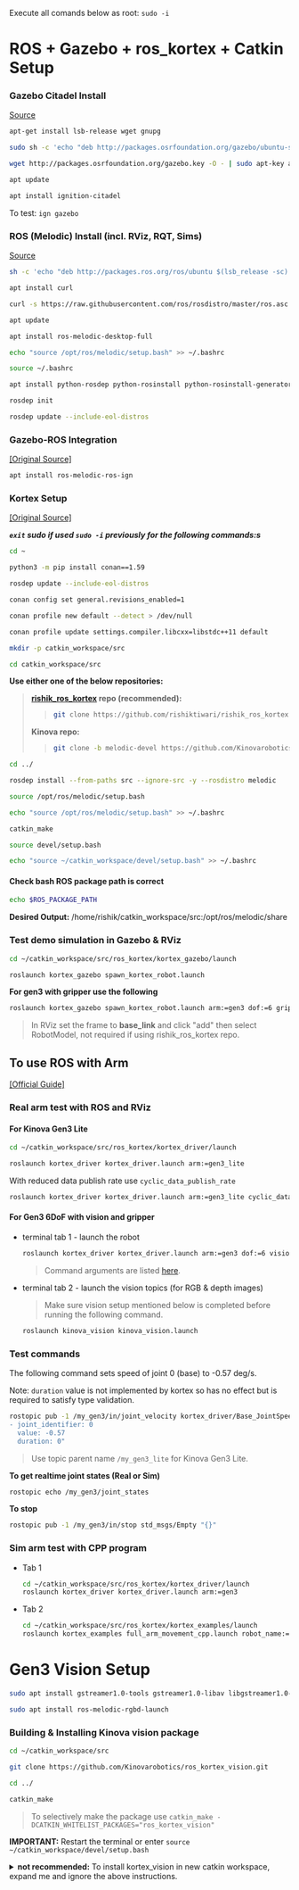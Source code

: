 Execute all comands below as root: `sudo -i`


# ROS + Gazebo + ros_kortex + Catkin Setup

### Gazebo Citadel Install
[Source](https://gazebosim.org/docs/citadel/install_ubuntu)

```sh
apt-get install lsb-release wget gnupg

sudo sh -c 'echo "deb http://packages.osrfoundation.org/gazebo/ubuntu-stable `lsb_release -cs` main" > /etc/apt/sources.list.d/gazebo-stable.list'

wget http://packages.osrfoundation.org/gazebo.key -O - | sudo apt-key add -

apt update

apt install ignition-citadel
```

To test: `ign gazebo`


### ROS (Melodic) Install (incl. RViz, RQT, Sims)
[Source](http://wiki.ros.org/melodic/Installation/Ubuntu)

```sh
sh -c 'echo "deb http://packages.ros.org/ros/ubuntu $(lsb_release -sc) main" > /etc/apt/sources.list.d/ros-latest.list'

apt install curl

curl -s https://raw.githubusercontent.com/ros/rosdistro/master/ros.asc | sudo apt-key add -

apt update

apt install ros-melodic-desktop-full

echo "source /opt/ros/melodic/setup.bash" >> ~/.bashrc

source ~/.bashrc

apt install python-rosdep python-rosinstall python-rosinstall-generator python-wstool build-essential python-pip python3-pip

rosdep init

rosdep update --include-eol-distros
```



### Gazebo-ROS Integration
[[Original Source]](https://gazebosim.org/docs/citadel/ros_integration)

```sh
apt install ros-melodic-ros-ign
```



### Kortex Setup
[[Original Source]](https://github.com/Kinovarobotics/ros_kortex/tree/melodic-devel)

***`exit` sudo if used `sudo -i` previously for the following commands:s***

```sh
cd ~

python3 -m pip install conan==1.59

rosdep update --include-eol-distros

conan config set general.revisions_enabled=1

conan profile new default --detect > /dev/null

conan profile update settings.compiler.libcxx=libstdc++11 default

mkdir -p catkin_workspace/src

cd catkin_workspace/src
```

**Use either one of the below repositories:**

>
> **[rishik_ros_kortex](https://github.com/rishiktiwari/rishik_ros_kortex) repo (recommended):**
>> ```sh
>> git clone https://github.com/rishiktiwari/rishik_ros_kortex.git ros_kortex
>> ```
>
> **Kinova repo:**
>> ```sh
>> git clone -b melodic-devel https://github.com/Kinovarobotics/ros_kortex.git
>> ```

```sh
cd ../

rosdep install --from-paths src --ignore-src -y --rosdistro melodic

source /opt/ros/melodic/setup.bash

echo "source /opt/ros/melodic/setup.bash" >> ~/.bashrc

catkin_make

source devel/setup.bash

echo "source ~/catkin_workspace/devel/setup.bash" >> ~/.bashrc
```

#### Check bash ROS package path is correct
```sh
echo $ROS_PACKAGE_PATH
```
**Desired Output:** /home/rishik/catkin_workspace/src:/opt/ros/melodic/share




### Test demo simulation in Gazebo & RViz

```sh
cd ~/catkin_workspace/src/ros_kortex/kortex_gazebo/launch

roslaunch kortex_gazebo spawn_kortex_robot.launch
```

**For gen3 with gripper use the following**

```sh
roslaunch kortex_gazebo spawn_kortex_robot.launch arm:=gen3 dof:=6 gripper:=robotiq_2f_140
```

> In RViz set the frame to **base_link** and click "add" then select RobotModel, not required if using rishik_ros_kortex repo.




## To use ROS with Arm

[[Official Guide]](https://github.com/Kinovarobotics/ros_kortex/blob/melodic-devel/kortex_examples/readme.md)

### Real arm test with ROS and RViz
#### For Kinova Gen3 Lite
```sh
cd ~/catkin_workspace/src/ros_kortex/kortex_driver/launch

roslaunch kortex_driver kortex_driver.launch arm:=gen3_lite
```

With reduced data publish rate use `cyclic_data_publish_rate`
```sh
roslaunch kortex_driver kortex_driver.launch arm:=gen3_lite cyclic_data_publish_rate:=2
```

#### For Gen3 6DoF with vision and gripper

* terminal tab 1 - launch the robot
  ```sh
  roslaunch kortex_driver kortex_driver.launch arm:=gen3 dof:=6 vision:=true gripper:=robotiq_2f_140
  ```

  > Command arguments are listed [here](https://github.com/rishiktiwari/rishik_ros_kortex/blob/master/kortex_driver/readme.md#usage).

* terminal tab 2 - launch the vision topics (for RGB & depth images)
  > Make sure vision setup mentioned below is completed before running the following command.

  ```sh
  roslaunch kinova_vision kinova_vision.launch
  ```

### Test commands

The following command sets speed of joint 0 (base) to -0.57 deg/s.

Note: `duration` value is not implemented by kortex so has no effect but is required to satisfy type validation.

```sh
rostopic pub -1 /my_gen3/in/joint_velocity kortex_driver/Base_JointSpeeds "joint_speeds:
- joint_identifier: 0
  value: -0.57
  duration: 0"
```

> Use topic parent name `/my_gen3_lite` for Kinova Gen3 Lite.

**To get realtime joint states (Real or Sim)**
```sh
rostopic echo /my_gen3/joint_states
```

**To stop**
```sh
rostopic pub -1 /my_gen3/in/stop std_msgs/Empty "{}"
```

### Sim arm test with CPP program

* Tab 1
  ```sh
  cd ~/catkin_workspace/src/ros_kortex/kortex_driver/launch
  roslaunch kortex_driver kortex_driver.launch arm:=gen3
  ```

* Tab 2
  ```sh
  cd ~/catkin_workspace/src/ros_kortex/kortex_examples/launch
  roslaunch kortex_examples full_arm_movement_cpp.launch robot_name:=my_gen3
  ```
# Gen3 Vision Setup

```sh
sudo apt install gstreamer1.0-tools gstreamer1.0-libav libgstreamer1.0-dev libgstreamer-plugins-base1.0-dev libgstreamer-plugins-good1.0-dev gstreamer1.0-plugins-good gstreamer1.0-plugins-base

sudo apt install ros-melodic-rgbd-launch
```

### Building & Installing Kinova vision package

```sh
cd ~/catkin_workspace/src

git clone https://github.com/Kinovarobotics/ros_kortex_vision.git

cd ../

catkin_make
```

> To selectively make the package use `catkin_make -DCATKIN_WHITELIST_PACKAGES="ros_kortex_vision"`

**IMPORTANT:**
Restart the terminal or enter `source ~/catkin_workspace/devel/setup.bash`

<details>
<summary><b>not recommended:</b> To install kortex_vision in new catkin workspace, expand me and ignore the above instructions.</summary>
<code>
mkdir -p ~/catkin_vision_workspace/src
<br><br>
cd ~/catkin_vision_workspace/src/
<br><br>
git clone https://github.com/Kinovarobotics/ros_kortex_vision.git
<br><br>
catkin_init_workspace
<br><br>
cd ../
<br><br>
catkin_make clean
<br><br>
catkin_make
<br><br>
echo "source ~/catkin_vision_workspace/devel/setup.bash" >> ~/.bashrc
<br><br>
source ~/.bashrc
</code>
</details>